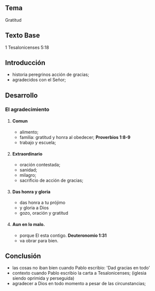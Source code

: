 ## Tema 
Gratitud

## Texto Base
1 Tesalonicenses 5:18

## Introducción 
- historia peregrinos acción de gracias;
- agradecidos con el Señor;

## Desarrollo
### El agradecimiento
1)  #### Comun
    - alimento;
    - familia: gratitud y honra al obedecer; **Proverbios 1:8-9**
    - trabajo y escuela;
2)  #### Extraordinario
    - oración contestada;
    - sanidad;
    - milagro;
    - sacrificio de acción de gracias;
3)  #### Das honra y gloria
    - das honra a tu prójimo
    - y gloria a Dios
    - gozo, oración y gratitud
5)  #### Aun en lo malo.
    - porque El esta contigo. **Deuteronomio 1:31**
    - va obrar para bien. 


## Conclusión
- las cosas no iban bien cuando Pablo escribio: 'Dad gracias en todo'
- contexto cuando Pablo escribio la carta a Tesalonicenses; (iglesia siendo oprimida y perseguida)
- agradecer a Dios en todo momento a pesar de las circunstancias;
